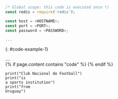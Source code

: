 ```javascript
/* Global scope: this code is executed once */
const redis = require('redis');

const host = <HOSTNAME>;
const port = <PORT>;
const password = <PASSWORD>;

...
```
{: #code-example-1}
<div id="code-example-1" class="language-javascript highlighter-rouge">
....
</div>
{% if page.content contains "code" %}
<script>
<!-- clipboard.js code -->
</script>
{% endif %}
<script>
// get all <code> elements
var allCodeBlocksElements = $( "code" );

allCodeBlocksElements.each(function(i) {
 	// add different id for each code block

	// target	
  var currentId = "codeblock" + (i + 1);
  $(this).attr('id', currentId);
     
  //trigger
  var clipButton = '<button class="btn" data-clipboard-target="#' + currentId + '"><img src="https://clipboardjs.com/assets/images/clippy.svg" width="13" alt="Copy to clipboard"></button>';
     $(this).after(clipButton);
  });
 
  new Clipboard('.btn');
	</script>
  <script src="https://code.jquery.com/jquery-3.2.1.min.js"></script>
<script src="https://cdn.jsdelivr.net/npm/clipboard@1/dist/clipboard.min.js"></script>

<code>print("Club Nacional de Football")</code>
<br>
<code>print("is a sports institution")</code>
<br>
<code>print("from Uruguay")</code>
